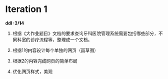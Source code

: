 # Iteration 1

**ddl :3/14**

1. 根据《大作业题目》文档的要求查询牙科医院管理系统需要包括哪些部分，不同科室的诊疗流程等，整理成一个文档。

2. 根据1的内容设计每个单独的网页（画草图）
3. 根据2的内容完成网页的简单布局
4. 优化网页样式，美观

